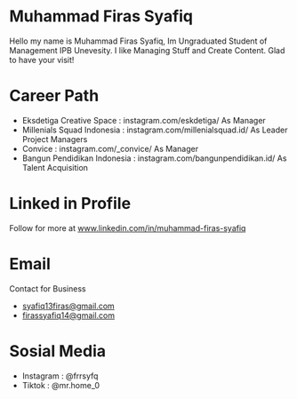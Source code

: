 # Muhammad Firas Syafiq
Hello my name is Muhammad Firas Syafiq, Im Ungraduated Student of Management IPB Unevesity. I like Managing Stuff and Create Content.
Glad to have your visit!
# Career Path
- Eksdetiga Creative Space : instagram.com/eskdetiga/ As Manager
- Millenials Squad Indonesia : instagram.com/millenialsquad.id/ As Leader Project Managers
- Convice : instagram.com/_convice/ As Manager 
- Bangun Pendidikan Indonesia : instagram.com/bangunpendidikan.id/ As Talent Acquisition 
# Linked in Profile
Follow for more at www.linkedin.com/in/muhammad-firas-syafiq
# Email 
Contact for Business 
- syafiq13firas@gmail.com 
- firassyafiq14@gmail.com
# Sosial Media 
- Instagram : @frrsyfq
- Tiktok : @mr.home_0
